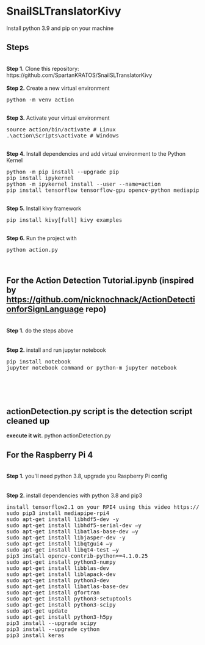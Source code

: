# SnailSLTranslatorKivy
Install python 3.9 and pip on your machine

## Steps
<br />
<b>Step 1.</b> Clone this repository: https://github.com/SpartanKRATOS/SnailSLTranslatorKivy
<br/><br/>
<b>Step 2.</b> Create a new virtual environment 
<pre>
python -m venv action
</pre> 
<br/>
<b>Step 3.</b> Activate your virtual environment
<pre>
source action/bin/activate # Linux
.\action\Scripts\activate # Windows 
</pre>
<br/>
<b>Step 4.</b> Install dependencies and add virtual environment to the Python Kernel
<pre>
python -m pip install --upgrade pip
pip install ipykernel
python -m ipykernel install --user --name=action
pip install tensorflow tensorflow-gpu opencv-python mediapipe sklearn matplotlib
</pre>
<br/>
<b>Step 5.</b> Install kivy framework
<pre>
pip install kivy[full] kivy_examples
</pre>
<br/>
<b>Step 6.</b> Run the project with 
<pre>
python action.py
</pre>
<br/>

## For the Action Detection Tutorial.ipynb (inspired by https://github.com/nicknochnack/ActionDetectionforSignLanguage repo) 
<br />
<b>Step 1.</b> do the steps above
<br/><br/>
<br />
<b>Step 2.</b> install and run jupyter notebook
<pre>
pip install notebook
jupyter notebook command or python-m jupyter notebook
</pre>
<br/>
<br/><br/>

## actionDetection.py script is the detection script cleaned up
<b>execute it wit.</b> python actionDetection.py

## For the Raspberry Pi 4 
<br />
<b>Step 1.</b> you'll need python 3.8, upgrade you Raspberry Pi config
<br/><br/>
<br />
<b>Step 2.</b> install dependencies with python 3.8 and pip3
<pre>
install tensorflow2.1 on your RPI4 using this video https://www.youtube.com/watch?v=GNRg2P8Vqqs
sudo pip3 install mediapipe-rpi4
sudo apt-get install libhdf5-dev -y 
sudo apt-get install libhdf5-serial-dev –y 
sudo apt-get install libatlas-base-dev –y 
sudo apt-get install libjasper-dev -y 
sudo apt-get install libqtgui4 –y
sudo apt-get install libqt4-test –y
pip3 install opencv-contrib-python==4.1.0.25
sudo apt-get install python3-numpy
sudo apt-get install libblas-dev
sudo apt-get install liblapack-dev
sudo apt-get install python3-dev 
sudo apt-get install libatlas-base-dev
sudo apt-get install gfortran
sudo apt-get install python3-setuptools
sudo apt-get install python3-scipy
sudo apt-get update
sudo apt-get install python3-h5py
pip3 install --upgrade scipy
pip3 install --upgrade cython
pip3 install keras 
</pre>
<br/>
<br/><br/>
